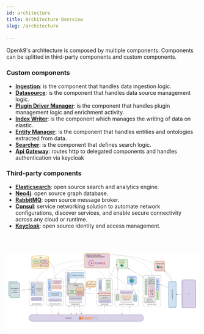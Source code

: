 ```yaml
---
id: architecture
title: Architecture Overview
slug: /architecture

---
```


Openk9's architecture is composed by multiple components. Components can be splitted in third-party components and
custom components.

### Custom components

- [**Ingestion**](ingestion): is the component that handles data ingestion logic.
- [**Datasource**](datasource): is the component that handles data source management logic.
- [**Plugin Driver Manager**](plugin-driver-manager): is the component that handles plugin management logic and enrichment activity.
- [**Index Writer**](index-writer): is the component which manages the writing of data on elastic.
- [**Entity Manager**](entity-manager): is the component that handles entities and ontologies extracted from data.
- [**Searcher**](searcher): is the component that defines search logic.
- [**Api Gateway**](searcher): routes http to delegated components and handles authentication via keycloak


### Third-party components

- [**Elasticsearch**](https://www.elastic.co/): open source search and analytics engine.
- [**Neo4j**](https://neo4j.com/): open source graph database.
- [**RabbitMQ**](https://www.rabbitmq.com/): open source message broker.
- [**Consul**](https://www.consul.io/): service networking solution to automate network configurations,
discover services, and enable secure connectivity across any cloud or runtime.
- [**Keycloak**](https://www.keycloak.org/): open source identity and access management.

<br />
<br />

![img](../../static/img/architecture.png)
